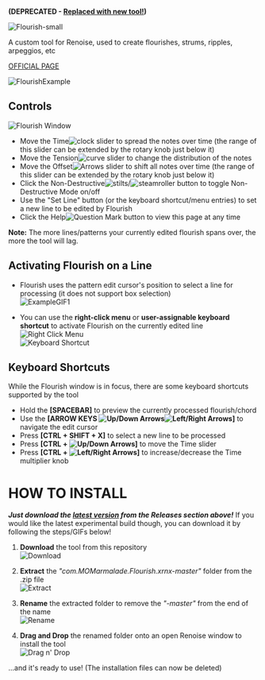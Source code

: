 **(DEPRECATED - [Replaced with new tool!](https://github.com/M-O-Marmalade/Reform))**

![Flourish-small](Screenshots/flourish-small.png)

A custom tool for Renoise, used to create flourishes, strums, ripples, arpeggios, etc

[OFFICIAL PAGE](https://xephyrpanda.wixsite.com/citrus64/flourish)

![FlourishExample](Screenshots/flourishsample.PNG)

## Controls
![Flourish Window](Screenshots/flourishwindow.PNG)
+ Move the Time![clock](Bitmaps/clock.bmp) slider to spread the notes over time (the range of this slider can be extended by the rotary knob just below it)
+ Move the Tension![curve](Bitmaps/curve.bmp) slider to change the distribution of the notes
+ Move the Offset![Arrows](Bitmaps/arrows.bmp) slider to shift all notes over time (the range of this slider can be extended by the rotary knob just below it)
+ Click the Non-Destructive![stilts](Bitmaps/stilts.bmp)/![steamroller](Bitmaps/steamroller.bmp) button to toggle Non-Destructive Mode on/off
+ Use the "Set Line" button (or the keyboard shortcut/menu entries) to set a new line to be edited by Flourish
+ Click the Help![Question Mark](Bitmaps/question.bmp) button to view this page at any time

**Note:** The more lines/patterns your currently edited flourish spans over, the more the tool will lag.

## Activating Flourish on a Line
+ Flourish uses the pattern edit cursor's position to select a line for processing (it does not support box selection)\
![ExampleGIF1](Screenshots/flourishexample1.gif)

+ You can use the **right-click menu** or **user-assignable keyboard shortcut** to activate Flourish on the currently edited line\
![Right Click Menu](Screenshots/rightclick.jpg)\
![Keyboard Shortcut](Screenshots/keyboardshortcut.jpg)

## Keyboard Shortcuts
While the Flourish window is in focus, there are some keyboard shortcuts supported by the tool
+ Hold the **[SPACEBAR]** to preview the currently processed flourish/chord
+ Use the **[ARROW KEYS ![Up/Down Arrows](Screenshots/updownArrows.png)![Left/Right Arrows](Screenshots/leftrightArrows.png)]** to navigate the edit cursor
+ Press **[CTRL + SHIFT + X]** to select a new line to be processed
+ Press **[CTRL + ![Up/Down Arrows](Screenshots/updownArrows.png)]** to move the Time slider
+ Press **[CTRL + ![Left/Right Arrows](Screenshots/leftrightArrows.png)]** to increase/decrease the Time multiplier knob

# HOW TO INSTALL

***Just download the [latest version](https://github.com/M-O-Marmalade/mom.MOMarmalade.Flourish.xrnx/releases/latest/) from the Releases section above!*** If you would like the latest experimental build though, you can download it by following the steps/GIFs below!

1. **Download** the tool from this repository\
![Download](Screenshots/downloadflourish.gif)


2. **Extract** the *"com.MOMarmalade.Flourish.xrnx-master"* folder from the .zip file\
![Extract](Screenshots/extractflourish.gif)


3. **Rename** the extracted folder to remove the *"-master"* from the end of the name\
![Rename](Screenshots/renameflourish.gif)


4. **Drag and Drop** the renamed folder onto an open Renoise window to install the tool\
![Drag n' Drop](Screenshots/dragndropflourish.gif)


...and it's ready to use! (The installation files can now be deleted)
